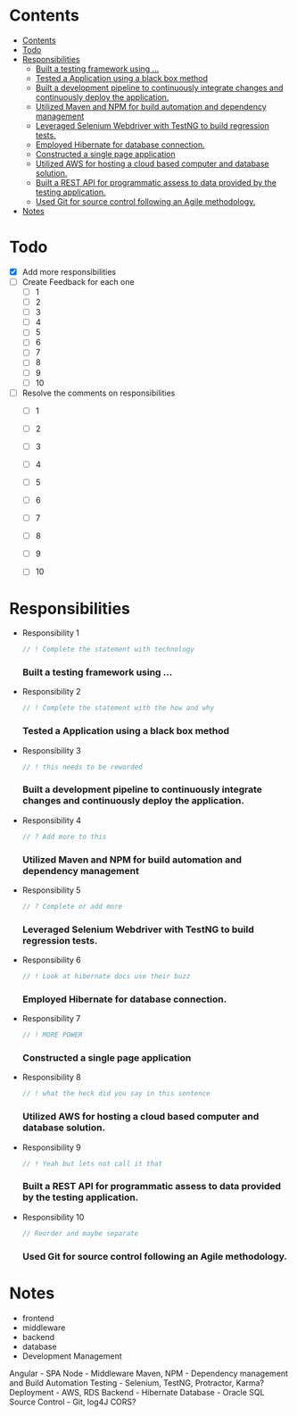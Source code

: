 # Contents
<!-- TOC -->

- [Contents](#contents)
- [Todo](#todo)
- [Responsibilities](#responsibilities)
    - [Built a testing framework using ...](#built-a-testing-framework-using)
    - [Tested a Application using a black box method](#tested-a-application-using-a-black-box-method)
    - [Built a development pipeline to continuously integrate changes and continuously deploy the application.](#built-a-development-pipeline-to-continuously-integrate-changes-and-continuously-deploy-the-application)
    - [Utilized Maven and NPM for build automation and dependency management](#utilized-maven-and-npm-for-build-automation-and-dependency-management)
    - [Leveraged Selenium Webdriver with TestNG to build regression tests.](#leveraged-selenium-webdriver-with-testng-to-build-regression-tests)
    - [Employed Hibernate for database connection.](#employed-hibernate-for-database-connection)
    - [Constructed a single page application](#constructed-a-single-page-application)
    - [Utilized AWS for hosting a cloud based computer and database solution.](#utilized-aws-for-hosting-a-cloud-based-computer-and-database-solution)
    - [Built a REST API for programmatic assess to data provided by the testing application.](#built-a-rest-api-for-programmatic-assess-to-data-provided-by-the-testing-application)
    - [Used Git for source control following an Agile methodology.](#used-git-for-source-control-following-an-agile-methodology)
- [Notes](#notes)

<!-- /TOC -->

# Todo
  - [x] Add more responsibilities
  - [ ] Create Feedback for each one
    - [ ] 1
    - [ ] 2
    - [ ] 3
    - [ ] 4
    - [ ] 5
    - [ ] 6
    - [ ] 7
    - [ ] 8
    - [ ] 9
    - [ ] 10
  - [ ] Resolve the comments on responsibilities
    - [ ] 1
    - [ ] 2
    - [ ] 3
    - [ ] 4
    - [ ] 5
    - [ ] 6
    - [ ] 7
    - [ ] 8
    - [ ] 9
    - [ ] 10


# Responsibilities
- Responsibility 1
  ```js
  // ! Complete the statement with technology
  ```
  ### Built a testing framework using ...

- Responsibility 2
  ```js
  // ! Complete the statement with the how and why
  ```
  ### Tested a Application using a black box method 

- Responsibility 3
  ```js
  // ! this needs to be reworded
  ```
  ### Built a development pipeline to continuously integrate changes and continuously deploy the application.

- Responsibility 4
  ```js
  // ? Add more to this
  ```
  ### Utilized Maven and NPM for build automation and dependency management

- Responsibility 5
  ```js
  // ? Complete or add more
  ```
  ### Leveraged Selenium Webdriver with TestNG to build regression tests.

- Responsibility 6
  ```js
  // ! Look at hibernate docs use their buzz
  ```
  ### Employed Hibernate for database connection.

- Responsibility 7
  ```js
  // ! MORE POWER
  ```
  ### Constructed a single page application

- Responsibility 8
  ```js
  // ! what the heck did you say in this sentence
  ```
  ### Utilized AWS for hosting a cloud based computer and database solution.

- Responsibility 9
  ```js
  // ! Yeah but lets not call it that
  ```
  ### Built a REST API for programmatic assess to data provided by the testing application.

- Responsibility 10
  ```js
  // Reorder and maybe separate
  ```
  ### Used Git for source control following an Agile methodology.


# Notes

- frontend
- middleware 
- backend
- database
- Development Management
  
Angular - SPA
Node - Middleware
Maven, NPM - Dependency management and Build Automation
Testing - Selenium, TestNG, Protractor, Karma?
Deployment - AWS, RDS
Backend - Hibernate
Database - Oracle SQL
Source Control - Git, log4J
CORS?